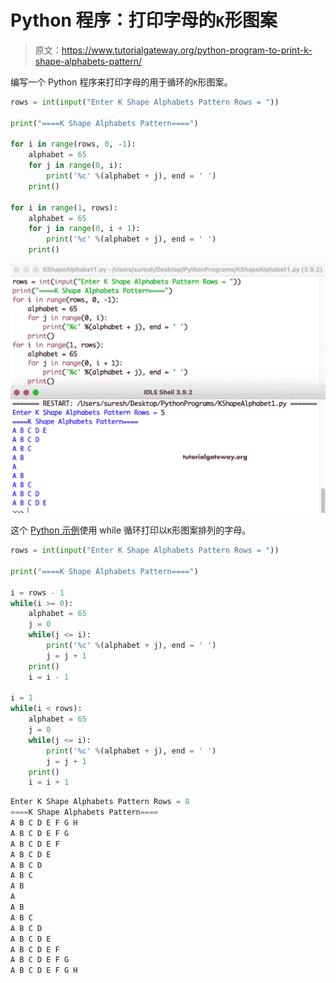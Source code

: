 # Python 程序：打印字母的`K`形图案

> 原文：<https://www.tutorialgateway.org/python-program-to-print-k-shape-alphabets-pattern/>

编写一个 Python 程序来打印字母的用于循环的`K`形图案。

```py
rows = int(input("Enter K Shape Alphabets Pattern Rows = "))

print("====K Shape Alphabets Pattern====")

for i in range(rows, 0, -1):
    alphabet = 65
    for j in range(0, i):
        print('%c' %(alphabet + j), end = ' ')
    print()

for i in range(1, rows):
    alphabet = 65
    for j in range(0, i + 1):
        print('%c' %(alphabet + j), end = ' ')
    print()
```

![Python Program to Print K Shape Alphabet Pattern](img/4aa356becc453530fa4ec3f5bd26c223.png)

这个 [Python 示例](https://www.tutorialgateway.org/python-programming-examples/)使用 while 循环打印以`K`形图案排列的字母。

```py
rows = int(input("Enter K Shape Alphabets Pattern Rows = "))

print("====K Shape Alphabets Pattern====")

i = rows - 1
while(i >= 0):
    alphabet = 65
    j = 0
    while(j <= i):
        print('%c' %(alphabet + j), end = ' ')
        j = j + 1
    print()
    i = i - 1

i = 1
while(i < rows):
    alphabet = 65
    j = 0
    while(j <= i):
        print('%c' %(alphabet + j), end = ' ')
        j = j + 1
    print()
    i = i + 1
```

```py
Enter K Shape Alphabets Pattern Rows = 8
====K Shape Alphabets Pattern====
A B C D E F G H 
A B C D E F G 
A B C D E F 
A B C D E 
A B C D 
A B C 
A B 
A 
A B 
A B C 
A B C D 
A B C D E 
A B C D E F 
A B C D E F G 
A B C D E F G H 
```
